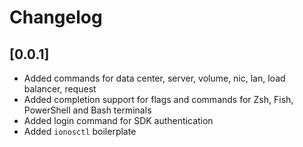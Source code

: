 # Changelog

## [0.0.1]

- Added commands for data center, server, volume, nic, lan, load balancer, request
- Added completion support for flags and commands for Zsh, Fish, PowerShell and Bash terminals
- Added login command for SDK authentication
- Added `ionosctl` boilerplate
